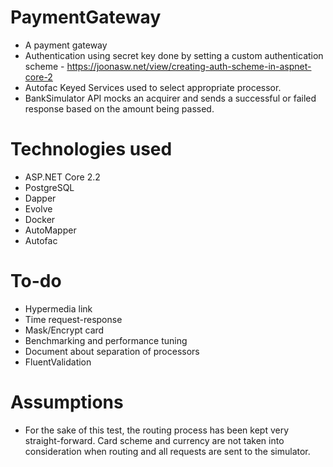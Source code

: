 # PaymentGateway
- A payment gateway
- Authentication using secret key done by setting a custom authentication scheme - https://joonasw.net/view/creating-auth-scheme-in-aspnet-core-2
- Autofac Keyed Services used to select appropriate processor. 
- BankSimulator API mocks an acquirer and sends a successful or failed response based on the amount being passed.

# Technologies used
- ASP.NET Core 2.2
- PostgreSQL
- Dapper
- Evolve
- Docker
- AutoMapper
- Autofac

# To-do
- Hypermedia link
- Time request-response
- Mask/Encrypt card
- Benchmarking and performance tuning
- Document about separation of processors
- FluentValidation

# Assumptions
- For the sake of this test, the routing process has been kept very straight-forward. Card scheme and currency are not taken into consideration when routing and all requests are sent to the simulator.  